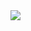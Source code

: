 
<img align="right" src="https://github-readme-stats.vercel.app/api?username=MustangYM&title_color=00FFBD&show_icons=true&icon_color=00FFBD&text_color=00FFBD&bg_color=01033F&hide_title=false" />
